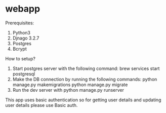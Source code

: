 # webapp

Prerequisites:

1. Python3
2. Djnago 3.2.7
3. Postgres
4. Bcrypt

How to setup?

1. Start postgres server with the following command: brew services start postgresql
2. Make the DB connection by running the following commands:
    python manage.py makemigrations
    python manage.py migrate
3. Run the dev server with python manage.py runserver

This app uses basic authentication so for getting user details and updating user details please use Basic auth. 
